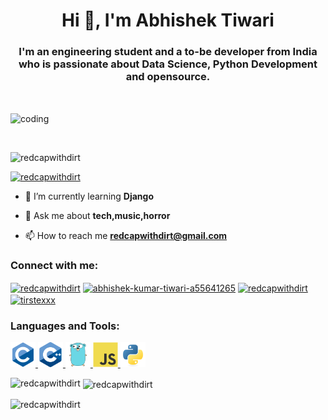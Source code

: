 <h1 align="center">Hi 👋, I'm Abhishek Tiwari</h1>
<h3 align="center">I'm an engineering student and a to-be developer from India who is passionate about Data Science, Python Development and opensource.</h3>
<br>

<img align = "center" alt = "coding" width = "400" height = "300" src = "https://i.pinimg.com/originals/97/bf/14/97bf146ede3ff847420d532ecae8e927.gif"></img>

<br>

<p align="left"> <img src="https://komarev.com/ghpvc/?username=redcapwithdirt&label=Profile%20views&color=0e75b6&style=flat" alt="redcapwithdirt" /> </p>

<p align="left"> <a href="https://twitter.com/redcapwithdirt" target="blank"><img src="https://img.shields.io/twitter/follow/redcapwithdirt?logo=twitter&style=for-the-badge" alt="redcapwithdirt" /></a> </p>



- 🌱 I’m currently learning **Django**

- 💬 Ask me about **tech,music,horror**

- 📫 How to reach me **redcapwithdirt@gmail.com**

<h3 align="left">Connect with me:</h3>
<p align="left">
<a href="https://twitter.com/redcapwithdirt" target="blank"><img align="center" src="https://raw.githubusercontent.com/rahuldkjain/github-profile-readme-generator/master/src/images/icons/Social/twitter.svg" alt="redcapwithdirt" height="30" width="40" /></a>
<a href="https://linkedin.com/in/abhishek-kumar-tiwari-a55641265" target="blank"><img align="center" src="https://raw.githubusercontent.com/rahuldkjain/github-profile-readme-generator/master/src/images/icons/Social/linked-in-alt.svg" alt="abhishek-kumar-tiwari-a55641265" height="30" width="40" /></a>
<a href="https://instagram.com/redcapwithdirt" target="blank"><img align="center" src="https://raw.githubusercontent.com/rahuldkjain/github-profile-readme-generator/master/src/images/icons/Social/instagram.svg" alt="redcapwithdirt" height="30" width="40" /></a>
<a href="https://www.leetcode.com/redcapwithdirt" target="blank"><img align="center" src="https://raw.githubusercontent.com/rahuldkjain/github-profile-readme-generator/master/src/images/icons/Social/leet-code.svg" alt="tirstexxx" height="30" width="40" /></a>
</p>

<h3 align="left">Languages and Tools:</h3>
<p align="left"> <a href="https://www.cprogramming.com/" target="_blank" rel="noreferrer"> <img src="https://raw.githubusercontent.com/devicons/devicon/master/icons/c/c-original.svg" alt="c" width="40" height="40"/> </a> <a href="https://www.w3schools.com/cpp/" target="_blank" rel="noreferrer"> <img src="https://raw.githubusercontent.com/devicons/devicon/master/icons/cplusplus/cplusplus-original.svg" alt="cplusplus" width="40" height="40"/> </a> <a href="https://golang.org" target="_blank" rel="noreferrer"> <img src="https://raw.githubusercontent.com/devicons/devicon/master/icons/go/go-original.svg" alt="go" width="40" height="40"/> </a> <a href="https://developer.mozilla.org/en-US/docs/Web/JavaScript" target="_blank" rel="noreferrer"> <img src="https://raw.githubusercontent.com/devicons/devicon/master/icons/javascript/javascript-original.svg" alt="javascript" width="40" height="40"/> </a> <a href="https://www.python.org" target="_blank" rel="noreferrer"> <img src="https://raw.githubusercontent.com/devicons/devicon/master/icons/python/python-original.svg" alt="python" width="40" height="40"/> </a> </p>

<p><img align="left" src="https://github-readme-stats.vercel.app/api/top-langs?username=redcapwithdirt&show_icons=true&locale=en&layout=compact" alt="redcapwithdirt" /></p>

<p>&nbsp;<img align="center" src="https://github-readme-stats.vercel.app/api?username=redcapwithdirt&show_icons=true&locale=en" alt="redcapwithdirt" /></p>

<p><img align="center" src="https://github-readme-streak-stats.herokuapp.com/?user=redcapwithdirt&" alt="redcapwithdirt" /></p>
